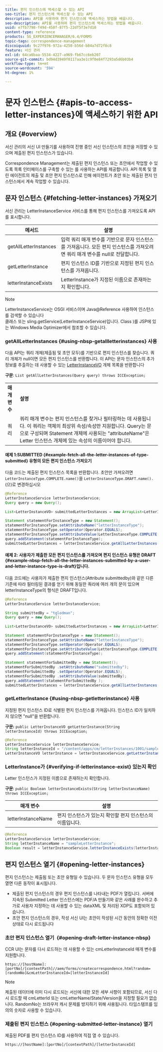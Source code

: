 ```yaml
---
title: 편지 인스턴스에 액세스할 수 있는 API
seo-title: 편지 인스턴스에 액세스할 수 있는 API
description: API를 사용하여 편지 인스턴스에 액세스하는 방법을 배웁니다.
seo-description: API를 사용하여 편지 인스턴스에 액세스하는 방법을 배웁니다.
uuid: e7fb7798-f49d-458f-87f5-22df5f3e7d10
content-type: reference
products: SG_EXPERIENCEMANAGER/6.4/FORMS
topic-tags: correspondence-management
discoiquuid: 9c27f976-972a-4250-b56d-b84a7d72f8c8
feature: 서신 관리
exl-id: 64ca6baa-5534-4227-a969-fb67cc6eb207
source-git-commit: bd94d3949f0117aa3e1c9f0e84f7293a5d6b03b4
workflow-type: tm+mt
source-wordcount: '594'
ht-degree: 1%

---
```


# 문자 인스턴스 {#apis-to-access-letter-instances}에 액세스하기 위한 API

## 개요 {#overview}

서신 관리의 서신 UI 만들기를 사용하여 진행 중인 서신 인스턴스의 초안을 저장할 수 있으며 제출된 편지 인스턴스가 있습니다.

Correspondence Management는 제출된 편지 인스턴스 또는 초안에서 작업할 수 있도록 목록 인터페이스를 구축할 수 있는 를 사용하는 API를 제공합니다. API 목록 및 열린 에이전트의 제출 및 초안 편지 인스턴스로 인해 에이전트가 초안 또는 제출된 편지 인스턴스에서 계속 작업할 수 있습니다.

## 문자 인스턴스 {#fetching-letter-instances} 가져오기

서신 관리는 LetterInstanceService 서비스를 통해 편지 인스턴스를 가져오도록 API를 표시합니다.

| 메서드 | 설명 |
|--- |--- |
| getAllLetterInstances | 입력 쿼리 매개 변수를 기반으로 문자 인스턴스를 가져옵니다. 모든 편지 인스턴스를 가져오려면 쿼리 매개 변수를 null로 전달합니다. |
| getLetterInstance | 편지 인스턴스 ID를 기반으로 지정된 편지 인스턴스를 가져옵니다. |
| letterInstanceExists | LetterInstance가 지정된 이름으로 존재하는지 확인합니다. |

>[!NOTE]
>
>LetterInstanceService는 OSGI 서비스이며 Java@Reference 사용하여 인스턴스를 검색할 수 있습니다\
>클래스 또는 sling.getService(LetterInstanceService)입니다. Class )를 JSP에 있는 Windows Media Optimizer에서 참조할 수 있습니다.

### getAllLetterInstances {#using-nbsp-getallletterinstances} 사용

다음 API는 쿼리 개체(제출됨 및 초안 모두)를 기반으로 편지 인스턴스를 찾습니다. 쿼리 개체가 null이면 모든 편지 인스턴스를 반환합니다. 이 API는 문자 인스턴스의 추가 정보를 추출하는 데 사용할 수 있는 [LetterInstanceVO](https://helpx.adobe.com/aem-forms/6-2/javadocs/com/adobe/icc/dbforms/obj/LetterInstanceVO.html) 개체 목록을 반환합니다

**구문**:  `List getAllLetterInstances(Query query) throws ICCException;`

<table> 
 <tbody> 
  <tr> 
   <td><strong>매개 변수</strong></td> 
   <td><strong>설명</strong></td> 
  </tr> 
  <tr> 
   <td>쿼리</td> 
   <td>쿼리 매개 변수는 편지 인스턴스를 찾거나 필터링하는 데 사용됩니다. 이 쿼리는 객체의 최상위 속성/속성만 지원합니다. Query는 문으로 구성되며 Statement 개체에 사용되는 "attributeName"은 Letter 인스턴스 개체에 있는 속성의 이름이어야 합니다.<br /> </td> 
  </tr> 
 </tbody> 
</table>

#### 예제 1:SUBMITTED {#example-fetch-all-the-letter-instances-of-type-submitted} 유형의 모든 편지 인스턴스 가져오기

다음 코드는 제출된 편지 인스턴스 목록을 반환합니다. 초안만 가져오려면 `LetterInstanceType.COMPLETE.name()`을 `LetterInstanceType.DRAFT.name().`(으)로 변경하십시오

```java
@Reference
LetterInstanceService letterInstanceService;
Query query = new Query();
 
List<LetterInstanceVO> submittedLetterInstances = new ArrayList<LetterInstanceVO>();
 
Statement statementForInstanceType = new Statement();
statementForInstanceType.setAttributeName("letterInstanceType");
statementForInstanceType.setOperator(Operator.EQUALS);
statementForInstanceType.setAttributeValue(LetterInstanceType.COMPLETE.name());
query.addStatement(statementForInstanceType);
submittedLetterInstances = letterInstanceService.getAllLetterInstances(query);
```

#### 예제 2: 사용자가 제출한 모든 편지 인스턴스를 가져오며 편지 인스턴스 유형은 DRAFT {#example-nbsp-fetch-all-the-letter-instances-submitted-by-a-user-and-letter-instance-type-is-draft}입니다.

다음 코드에는 사용자가 제출한 편지 인스턴스(Attribute submittedby)와 같은 다른 기준에 따라 필터링된 결과를 얻기 위해 동일한 쿼리에 여러 개의 문이 있으며 letterInstanceType의 형식은 DRAFT입니다.

```java
@Reference
LetterInstanceService letterInstanceService;
 
String submittedBy = "tglodman";
Query query = new Query();
 
List<LetterInstanceVO> submittedLetterInstances = new ArrayList<LetterInstanceVO>();
 
Statement statementForInstanceType = new Statement();
statementForInstanceType.setAttributeName("letterInstanceType");
statementForInstanceType.setOperator(Operator.EQUALS);
statementForInstanceType.setAttributeValue(LetterInstanceType.COMPLETE.name());
query.addStatement(statementForInstanceType);
 
Statement statementForSubmittedBy = new Statement();
statementForSubmittedBy .setAttributeName("submittedby");
statementForSubmittedBy .setOperator(Operator.EQUALS);
statementForSubmittedBy .setAttributeValue(submittedBy);
query.addStatement(statementForSubmittedBy );
submittedLetterInstances = letterInstanceService.getAllLetterInstances(query);
```

### getLetterInstance {#using-nbsp-getletterinstance} 사용

지정된 편지 인스턴스 ID로 식별된 편지 인스턴스를 가져옵니다. 인스턴스 ID가 일치하지 않으면 &quot;null&quot;을 반환합니다.

**구문:** `public LetterInstanceVO getLetterInstance(String letterInstanceId) throws ICCException;`

```java
@Reference
LetterInstanceService letterInstanceService;
String letterInstanceId = "/content/apps/cm/letterInstances/1001/sampleLetterInstance";
LetterInstanceVO letterInstance = letterInstanceService.getLetterInstance(letterInstanceId );
```

### LetterInstance가 {#verifying-if-letterinstance-exist} 있는지 확인

Letter 인스턴스가 지정된 이름으로 존재하는지 확인합니다.

**구문**:  `public Boolean letterInstanceExists(String letterInstanceName) throws ICCException;`

| **매개 변수** | **설명** |
|---|---|
| letterInstanceName | 편지 인스턴스가 있는지 확인할 편지 인스턴스의 이름입니다. |

```java
@Reference
LetterInstanceService letterInstanceService;
String letterInstanceName = "sampleLetterInstance";
Boolean result = letterInstanceService.letterInstanceExists(letterInstanceName );
```

## 편지 인스턴스 열기 {#opening-letter-instances}

편지 인스턴스는 제출됨 또는 초안 유형일 수 있습니다. 두 문자 인스턴스 유형을 모두 열면 다른 동작이 표시됩니다.

* 제출된 편지 인스턴스의 경우 편지 인스턴스를 나타내는 PDF가 열립니다. 서버에 지속된 Submitted Letter 인스턴스에는 PDF/A 만들기와 같은 사례를 완수하고 추가로 사용자 지정하는 데 사용할 수 있는 dataXML 및 처리된 XDP도 포함되어 있습니다.
* 초안 편지 인스턴스의 경우, 작성 서신 UI는 초안이 작성된 시간 동안의 정확한 이전 상태로 다시 로드됩니다

### 초안 편지 인스턴스 열기  {#opening-draft-letter-instance-nbsp}

CCR UI는 문자를 다시 로드하는 데 사용할 수 있는 cmLetterInstanceId 매개 변수를 지원합니다.

`https://[hostName]:[portNo]/[contextPath]//aem/forms/createcorrespondence.html?random=[randomNo]&cmLetterInstanceId=[letterInstanceId]`

>[!NOTE]
>
>제출된 데이터에 이미 다시 로드되는 서신에 대한 모든 세부 사항이 포함되므로, 서신 다시 로드할 때 cmLetterId 또는 cmLetterName/State/Version을 지정할 필요가 없습니다. RandomNo는 브라우저 캐시 문제를 방지하기 위해 사용됩니다. 타임스탬프를 임의의 숫자로 사용할 수 있습니다.

### 제출된 편지 인스턴스 {#opening-submitted-letter-instance} 열기

제출된 PDF를 편지 인스턴스 ID를 사용하여 직접 열 수 있습니다.

`https://[hostName]:[portNo]/[contextPath]/[letterInstanceId]`
